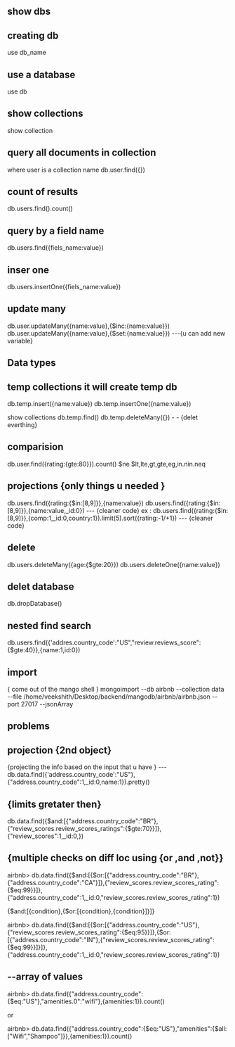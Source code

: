 ## show dbs

## creating db

use db_name

## use a database

use db

## show collections

show collection

## query all documents in collection

where user is a collection name
db.user.find({})

## count of results

db.users.find().count()

## query by a field name

db.users.find({fiels_name:value})

## inser one

db.users.insertOne({fiels_name:value})

## update many

db.user.updateMany({name:value},{$inc:{name:value}})
db.user.updateMany({name:value},{$set:{name:value}}) ---{u can add new variable}

## Data types

## temp collections it will create temp db

db.temp.insert({name:value})
db.temp.insertOne({name:value})

show collections
db.temp.find()
db.temp.deleteMany({}) - - {delet everthing}

## comparision

db.user.find({rating:{gte:80}}).count()
$ne
$lt,lte,gt,gte,eg,in.nin.neq

## projections {only things u needed }

db.users.find({rating:{$in:[8,9]}},{name:value})
db.users.find({rating:{$in:[8,9]}},{name:value,\_id:0}) --- {cleaner code}
ex : db.users.find({rating:{$in:[8,9]}},{comp:1,\_id:0,country:1}).limit(5).sort({rating:-1/+1}) --- {cleaner code}

## delete

db.users.deleteMany({age:{$gte:20}})
db.users.deleteOne({name:value})

## delet database

db.dropDatabase()

## nested find search

db.users.find({'addres.country_code':"US","review.reviews_score":{$gte:40}},{name:1,id:0})

## import

{ come out of the mango shell }
mongoimport --db airbnb --collection data --file /home/veekshith/Desktop/backend/mangodb/airbnb/airbnb.json --port 27017 --jsonArray

## problems 

## projection {2nd object}
{projecting the info based on the input that u have }
---db.data.find({'address.country_code':"US"},{"address.country_code":1,_id:0,name:1}).pretty()

## {limits gretater then}
 db.data.find({$and:[{"address.country_code":"BR"},{"review_scores.review_scores_ratings":{$gte:70}}]},{"review_scores":1,\_id:0,})

## {multiple checks on diff loc using {or ,and ,not}}
airbnb> db.data.find({$and:[{$or:[{"address.country_code":"BR"},{"address.country_code":"CA"}]},{"review_scores.review_scores_rating":{$eq:99}}]},{"address.country_code":1,\_id:0,"review_scores.review_scores_rating":1})

{$and:[{condition},{$or:[{condition},{condition}]}]}

airbnb> db.data.find({$and:[{$or:[{"address.country_code":"US"},{"review_scores.review_scores_rating":{$eq:95}}]},{$or:[{"address.country_code":"IN"},{"review_scores.review_scores_rating":{$eq:99}}]}]},{"address.country_code":1,\_id:0,"review_scores.review_scores_rating":1})

## --array of values
airbnb> db.data.find({"address.country_code":{$eq:"US"},"amenities.0":"wifi"},{amenities:1}).count()

or

airbnb> db.data.find({"address.country_code":{$eq:"US"},"amenities":{$all:["Wifi","Shampoo"]}},{amenities:1}).count()
